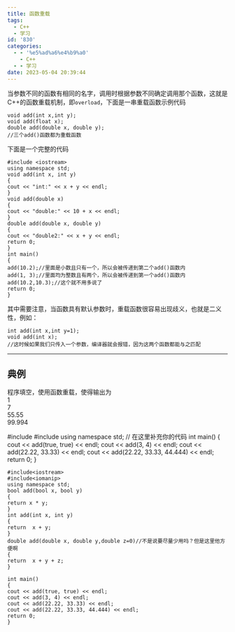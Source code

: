 ```yaml
---
title: 函数重载
tags:
  - C++
  - 学习
id: '830'
categories:
  - - '%e5%ad%a6%e4%b9%a0'
    - C++
  - - 学习
date: 2023-05-04 20:39:44
---
```


当参数不同的函数有相同的名字，调用时根据参数不同确定调用那个函数，这就是C++的函数重载机制，即`overload`，下面是一串重载函数示例代码

```
void add(int x,int y);
void add(float x);
double add(double x, double y);
//三个add()函数都为重载函数
```

下面是一个完整的代码

```
#include <iostream>
using namespace std;
void add(int x, int y)
{
cout << "int:" << x + y << endl;
}
void add(double x)
{
cout << "double:" << 10 + x << endl;
}
double add(double x, double y)
{
cout << "double2:" << x + y << endl;
return 0;
}
int main()
{
add(10.2);//里面是小数且只有一个，所以会被传递到第二个add()函数内
add(1, 3);//里面均为整数且有两个，所以会被传递到第一个add()函数内
add(10.2,10.3);//这个就不用多说了
return 0;
}
```

其中需要注意，当函数具有默认参数时，重载函数很容易出现歧义，也就是二义性，例如：

```
int add(int x,int y=1);
void add(int x);
//这时候如果我们只传入一个参数，编译器就会报错，因为这两个函数都能与之匹配
```

* * *

## 典例

程序填空，使用函数重载，使得输出为  
1  
7  
55.55  
99.994

#include<iostream>
#include<iomanip>
using namespace std;
// 在这里补充你的代码
int main()
{
cout << add(true, true) << endl;
cout << add(3, 4) << endl;
cout << add(22.22, 33.33) << endl;
cout << add(22.22, 33.33, 44.444) << endl;
return 0;
}

```
#include<iostream>
#include<iomanip>
using namespace std;
bool add(bool x, bool y)
{
return x * y;
}
int add(int x, int y)
{
return  x + y;
}
double add(double x, double y,double z=0)//不是说要尽量少用吗？但是这里他方便啊
{
return  x + y + z;
}

int main()
{
cout << add(true, true) << endl;
cout << add(3, 4) << endl;
cout << add(22.22, 33.33) << endl;
cout << add(22.22, 33.33, 44.444) << endl;
return 0;
}
```